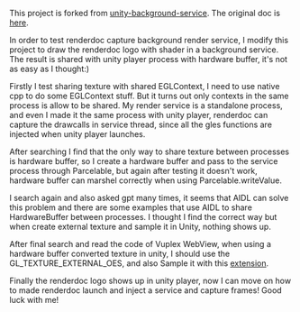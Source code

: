 This project is forked from [unity-background-service](https://github.com/nintendaii/unity-background-service). The original doc is [here](/old-doc.md).

In order to test renderdoc capture background render service, I modify this project to draw the renderdoc logo with shader in a background service. The result is shared with unity player process with hardware buffer, it's not as easy as I thought:)

Firstly I test sharing texture with shared EGLContext, I need to use native cpp to do some EGLContext stuff. But it turns out only contexts in the same process is allow to be shared. My render service is a standalone process, and even I made it the same process with unity player, renderdoc can capture the drawcalls in service thread, since all the gles functions are injected when unity player launches.

After searching I find that the only way to share texture between processes is hardware buffer, so I create a hardware buffer and pass to the service process through Parcelable, but again after testing it doesn't work, hardware buffer can marshel correctly when using Parcelable.writeValue.

I search again and also asked gpt many times, it seems that AIDL can solve this problem and there are some examples that use AIDL to share HardwareBuffer between processes. I thought I find the correct way but when create external texture and sample it in Unity, nothing shows up.

After final search and read the code of Vuplex WebView, when using a hardware buffer converted texture in unity, I should use the GL_TEXTURE_EXTERNAL_OES, and also Sample it with this [extension](https://registry.khronos.org/OpenGL/extensions/OES/OES_EGL_image_external.txt).

Finally the renderdoc logo shows up in unity player, now I can move on how to made renderdoc launch and inject a service and capture frames! Good luck with me!